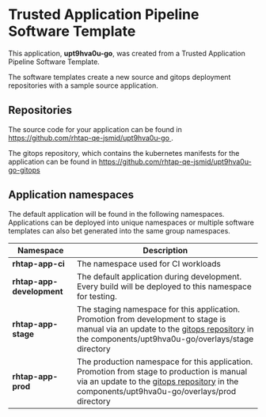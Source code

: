 # Trusted Application Pipeline Software Template

This application, **upt9hva0u-go**, was created from a Trusted Application Pipeline Software Template.

The software templates create a new source and gitops deployment repositories with a sample source application. 

## Repositories

The source code for your application can be found in [https://github.com/rhtap-qe-jsmid/upt9hva0u-go ](https://github.com/rhtap-qe-jsmid/upt9hva0u-go ).
 
The gitops repository, which contains the kubernetes manifests for the application can be found in 
[https://github.com/rhtap-qe-jsmid/upt9hva0u-go-gitops ](https://github.com/rhtap-qe-jsmid/upt9hva0u-go-gitops ) 

## Application namespaces 

The default application will be found in the following namespaces. Applications can be deployed into unique namespaces or multiple software templates can also bet generated into the same group namespaces.  

|  Namespace   |  Description   |  
| -------- | -------- |
| **rhtap-app-ci** | The namespace used for CI workloads |
| **rhtap-app-development** | The default application during development. Every build will be deployed to this namespace for testing. |
| **rhtap-app-stage** | The staging namespace for this application. Promotion from development to stage is manual via an update to the [gitops repository](https://github.com/rhtap-qe-jsmid/upt9hva0u-go-gitops ) in the components/upt9hva0u-go/overlays/stage directory |
| **rhtap-app-prod** | The production namespace for this application. Promotion from stage to production is manual via an update to the [gitops repository](https://github.com/rhtap-qe-jsmid/upt9hva0u-go-gitops ) in the components/upt9hva0u-go/overlays/prod directory |
